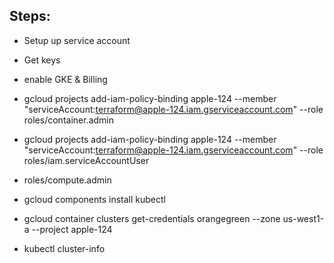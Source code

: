 ## Steps:
- Setup up service account
- Get keys
- enable GKE & Billing
- gcloud projects add-iam-policy-binding apple-124 --member "serviceAccount:terraform@apple-124.iam.gserviceaccount.com" --role roles/container.admin
- gcloud projects add-iam-policy-binding apple-124 --member "serviceAccount:terraform@apple-124.iam.gserviceaccount.com" --role roles/iam.serviceAccountUser
- roles/compute.admin


- gcloud components install kubectl

- gcloud container clusters get-credentials orangegreen --zone us-west1-a --project apple-124

- kubectl cluster-info
